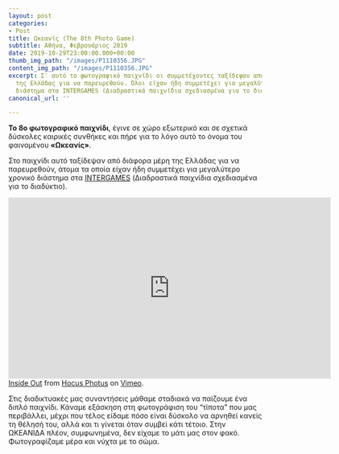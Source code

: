 ```yaml
---
layout: post
categories:
- Post
title: Ωκεανίς (The 8th Photo Game)
subtitle: Αθήνα, Φεβρουάριος 2019
date: 2019-10-29T23:00:00.000+00:00
thumb_img_path: "/images/P1110356.JPG"
content_img_path: "/images/P1110356.JPG"
excerpt: Σ' αυτό το φωτογραφικό παιχνίδι οι συμμετέχοντες ταξίδεψαν από διάφορα μέρη
  της Ελλάδας για να παρευρεθούν. Όλοι είχαν ήδη συμμετέχει για μεγαλύτερο χρονικό
  διάστημα στα INTERGAMES (Διαδραστικά παιχνίδια σχεδιασμένα για το διαδύκτιο).
canonical_url: ''

---
```

**Το 8ο φωτογραφικό παιχνίδι**, έγινε σε χώρο εξωτερικό και σε σχετικά δύσκολες καιρικές συνθήκες και πήρε για το λόγο αυτό το όνομα του φαινομένου **«Ωκεανίς»**.

Στο παιχνίδι αυτό ταξίδεψαν από διάφορα μέρη της Ελλάδας για να παρευρεθούν, άτομα τα οποία είχαν ήδη συμμετέχει για μεγαλύτερο χρονικό διάστημα στα [INTERGAMES](https://photogames.tk/intergames/) (Διαδραστικά παιχνίδια σχεδιασμένα για το διαδύκτιο).

<iframe src="https://player.vimeo.com/video/354326405" width="640" height="360" frameborder="0" webkitallowfullscreen mozallowfullscreen allowfullscreen></iframe> <a href="https://vimeo.com/354326405">Inside Out</a> from <a href="https://vimeo.com/hocusphotus">Hocus Photus</a> on <a href="https://vimeo.com">Vimeo</a>.

Στις διαδικτυακές μας συναντήσεις μάθαμε σταδιακά να παίζουμε ένα διπλό παιχνίδι. Κάναμε εξάσκηση στη φωτογράφιση του “τίποτα” που μας περιβάλλει, μέχρι που τέλος είδαμε πόσο είναι δύσκολο να αρνηθεί κανείς τη θέλησή του, αλλά και τι γίνεται όταν συμβεί κάτι τέτοιο. Στην ΩΚΕΑΝΙΔΑ πλέον, συμφωνημένα, δεν είχαμε το μάτι μας στον φακό. Φωτογραφίζαμε μέρα και νύχτα με το σώμα.